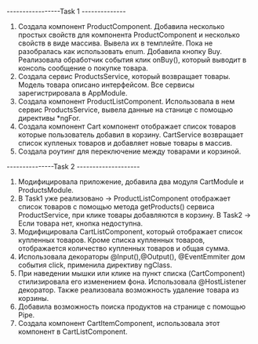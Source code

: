 -----------------Task 1 --------------
1. Создала компонент ProductComponent. Добавила несколько простых свойств для компонента ProductComponent и несколько свойств в виде массива. Вывела их в темплейте.
Пока не разобралась как использовать enum. 
Добавила кнопку Buy. Реализовала обработчик события клик onBuy(), который выводит в консоль сообщение о покупке товара.
2. Создала сервис ProductsService, который возвращает товары. Модель товара описано интерфейсом. Все сервисы зарегистрировала в AppModule. 
3.  Создала компонент ProductListComponent. Использовала в нем сервис ProductsService, вывела данные на станице c помощью директивы *ngFor.
4. Создала компонент Cart компонент отображает список товаров которые пользователь добавил в корзину. 
   CartService возвращает список купленых товаров и добавляет новые товары в массив. 
5. Создала роутинг для переключение между товарами и корзиной.

---------------Task 2 --------------------
1. Модифицировала приложение, добавила два модуля CartModule и ProductsModule.
2. В Task1 уже реализовано -> ProductListComponent отображает список товаров с помощью метода getProducts() сервиса ProductService, при клике товары добавляются в корзину.
 В Task2 -> Если товара нет, кнопка недоступна.
3. Модифицировала CartListComponent, который отображает список купленных товаров. Кроме списка купленных товаров, отображается количество купленных товаров и общая сумма.
4. Использовала декораторы @Input(),@Output(), @EventEmmiter дом события click, применила директиву ngClass.
5. При наведении мышки или клике на пункт списка (CartComponent) стилизировала его изменением фона. Использовала @HostListener декоратор.
Также реализовала возможность удаление товара из корзины.
6. Добавила возможность поиска продуктов на странице с помощью Pipe.
7. Создала компонент СartItemComponent, использовала этот компонент в CartListComponent. 



